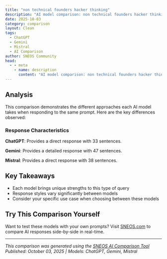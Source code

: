```yaml
---
title: "non technical founders hacker thinking"
description: "AI model comparison: non technical founders hacker thinking..."
date: 2025-10-03
category: comparison
layout: Clean
tags:
  - ChatGPT
  - Gemini
  - Mistral
  - AI Comparison
author: SNEOS Community
head:
  - - meta
    - name: description
      content: "AI model comparison: non technical founders hacker thinking..."
---
```


<ChatComparison
  title="non technical founders hacker thinking"
  prompt="non technical founders hacker thinking"
  :responses='{
    "ChatGPT": "\u201CNon-technical founders hacker thinking\u201D can be interpreted as the mindset and strategies that non-technical founders use to succeed in technical or startup environments, often leveraging creativity, resourcefulness, and strategic thinking\u2014similar to a hacker\u2019s problem-solving approach. Here are some insights and tips that align with this idea:\n\n### Key Mindset Traits of a \u0022Non-Technical Founder Hacker\u0022\n\n1. **Resourcefulness**  \n   - Use available tools and platforms to build prototypes (e.g., no-code/low-code tools like Webflow, Bubble, Airtable).  \n   - Learn enough technical basics to communicate effectively with developers.  \n\n2. **Problem-Solving Orientation**  \n   - Focus on solving the user\u2019s problem clearly rather than getting bogged down in technical details.  \n   - Break down complex problems into manageable parts.  \n\n3. **Effective Communication**  \n   - Learn to translate business needs into clear, manageable tasks for developers.  \n   - Use wireframes, flowcharts, and user stories for clarity.  \n\n4. **Leverage Networks and Partnerships**  \n   - Collaborate with technical co-founders or freelancers.  \n   - Participate in startup communities to find mentors and technical talent.  \n\n5. **Iterative Learning**  \n   - Rapidly prototype, test, and iterate based on user feedback.  \n   - Embrace failure as a learning process.  \n\n6. **Hacking Growth and Marketing**  \n   - Apply growth hacking principles to acquire users with limited resources.  \n   - Use data and analytics to optimize marketing efforts.  \n\n### Practical Tips for Non-Technical Founders\n\n- **Learn Basic Coding Concepts:** Understanding fundamentals like APIs, databases, and front-end/back-end distinction helps.  \n- **Use No-Code Platforms:** Quickly build MVPs without writing code.  \n- **Create Clear Documentation:** Write clear requirements and acceptance criteria.  \n- **Automate Repetitive Tasks:** Use tools like Zapier or Integromat to connect apps and services.  \n- **Ask the Right Questions:** When working with developers, focus on the \u201Cwhy\u201D rather than the \u201Chow.\u201D  \n- **Stay Curious:** Regularly engage with technical content to broaden your understanding.  \n\n### Example Mental Model: The \u0022Hacker\u0022 Approach\n\n- **Identify the core problem** \u2192 Strip away unnecessary complexity.  \n- **Find quick, workable solutions** \u2192 Prototype rapidly with existing tools.  \n- **Iterate based on feedback** \u2192 Learn and pivot fast.  \n- **Leverage collaborations** \u2192 Use others\u2019 technical skills to amplify your impact.  \n\n---\n\nIf you want, I can suggest specific tools, learning resources, or frameworks tailored for non-technical founders thinking like hackers. Would you like that?",
    "Gemini": "A non-technical founder with a \u0022hacker\u0022 mindset is a powerful combination. It means they\u0027re resourceful, creative, and focused on rapidly testing and iterating, even without writing code themselves. Here\u0027s a breakdown of what that looks like:\n\n**Core Principles of a Hacker Mindset for a Non-Technical Founder:**\n\n*   **Focus on the Problem, Not the Solution (Initially):** Understand the pain point deeply.  What are the real problems your target audience faces? What are they *currently* doing to solve those problems, even if it\u0027s inefficient? This empathy is crucial before building anything.\n\n*   **Rapid Prototyping and Testing:**  Instead of building a full-fledged product, the hacker founder prioritizes getting something *in front of users* quickly. This could involve:\n    *   **No-Code/Low-Code Tools:**  Using platforms like Bubble, Webflow, Zapier, Airtable, Glide, Adalo, and more to build basic versions of the product without code.\n    *   **Manual Processes (\u0022Wizard of Oz\u0022 Testing):**  Manually fulfilling the product\u0027s function behind the scenes to simulate the experience. For example, manually sending emails personalized based on user data.\n    *   **Landing Pages and Marketing Tests:**  Testing different value propositions and messaging *before* building anything.  Driving traffic to a landing page and measuring conversion rates.\n    *   **Design Mockups and User Interviews:**  Creating wireframes and prototypes in tools like Figma or Sketch and getting direct feedback from potential users.\n\n*   **Ruthless Prioritization and MVP Mentality:**  Identify the *absolute minimum* functionality needed to validate the core hypothesis.  Resist feature creep. Focus on one thing and do it well.\n\n*   **Data-Driven Decision Making:**  Track everything.  Use analytics tools (Google Analytics, Mixpanel, Amplitude) to measure user behavior, conversion rates, and engagement. Use this data to inform decisions about product development.\n\n*   **Leveraging Existing Tools and APIs:**  Avoid reinventing the wheel.  Look for existing APIs and services that can provide functionality (e.g., payment processing, email marketing, SMS messaging).\n\n*   **Resourcefulness and Creativity:**  Finding clever workarounds and hacks to achieve goals without relying on extensive coding. Think outside the box.\n\n*   **Learning and Adapting:**  The hacker mindset embraces continuous learning.  Keep up with new technologies, tools, and strategies. Be willing to change course based on feedback and data.\n\n*   **Building a Strong Network:**  Connect with technical advisors, mentors, and potential co-founders.  Attend industry events and online communities.\n\n*   **Clear Communication with Technical Teams (When You Hire Them):** Even without coding skills, understand the technical concepts involved.  Be able to clearly articulate your vision, requirements, and priorities to the technical team.\n\n**How the Hacker Mindset Helps a Non-Technical Founder:**\n\n*   **Validates Ideas Quickly and Cheaply:**  Avoids spending months (and thousands of dollars) building something nobody wants.\n\n*   **Reduces Risk:**  By testing assumptions early, the founder can identify and address potential problems before they become major roadblocks.\n\n*   **Enables Rapid Iteration:**  Faster feedback loops lead to better product development and faster growth.\n\n*   **Attracts Technical Talent:**  Demonstrates a clear vision, market understanding, and traction, making the founder more attractive to potential technical co-founders or employees.\n\n*   **Empowers the Founder:**  Gives the founder more control over the product development process, even without coding skills.\n\n**Examples in Action:**\n\n*   **Validating an On-Demand Service:** Instead of building a complex platform, a non-technical founder might manually fulfill orders and coordinate service providers using phone calls and spreadsheets.\n*   **Testing a New Feature:** Create a landing page describing the feature and see how many people sign up to be notified when it\u0027s launched.\n*   **Building a Simple E-commerce Store:** Use Shopify or Squarespace to quickly create an online store without coding.\n\n**Challenges and Mitigation:**\n\n*   **Technical Debt:** Relying too heavily on no-code solutions can create technical debt that needs to be addressed later.  Be mindful of this and plan for future scalability.\n*   **Limitations of No-Code Tools:** No-code tools have limitations.  Be aware of what they can and cannot do.\n*   **Finding the Right Technical Partner:**  It\u0027s essential to find a technical partner who shares your vision and values, and who can complement your skills.\n\n**In conclusion, a non-technical founder with a hacker mindset is a force to be reckoned with. By focusing on the problem, embracing rapid testing, and leveraging available tools, they can build successful companies even without coding skills.**\n",
    "Mistral": "Non-technical founders can still adopt a \u0022hacker thinking\u0022 mindset to drive innovation and problem-solving in their startups. Hacker thinking is about approaching problems with creativity, resourcefulness, and a bias towards action. Here are some ways non-technical founders can embrace this mindset:\n\n1. **Break Down Problems**:\n   - **Decompose Complex Issues**: Break down large problems into smaller, manageable parts. This makes it easier to tackle each component systematically.\n   - **Prioritize**: Identify the most critical issues and focus on solving those first.\n\n2. **Experiment and Iterate**:\n   - **Rapid Prototyping**: Create quick, low-cost prototypes to test ideas. This can be done with simple tools like paper sketches, mockups, or even basic software.\n   - **A/B Testing**: Use A/B testing to compare different approaches and see which one works best.\n\n3. **Leverage Existing Tools**:\n   - **No-Code/Low-Code Platforms**: Utilize no-code or low-code platforms to build and test ideas without needing deep technical skills.\n   - **Third-Party Services**: Use third-party services and APIs to integrate functionalities into your product without building everything from scratch.\n\n4. **Collaborate with Technical Talent**:\n   - **Hire or Partner with Developers**: Bring in technical talent who can execute your vision. Collaborate closely with them to ensure alignment.\n   - **Learn the Basics**: Understand the basics of technology to communicate effectively with your technical team.\n\n5. **Focus on User Experience**:\n   - **User-Centric Design**: Prioritize understanding your users\u0027 needs and pain points. Design solutions that directly address these issues.\n   - **Feedback Loops**: Continuously gather and incorporate user feedback to improve your product.\n\n6. **Adopt a Growth Mindset**:\n   - **Embrace Failure**: View failures as learning opportunities rather than setbacks.\n   - **Continuous Learning**: Stay curious and keep learning about new technologies, trends, and best practices in your industry.\n\n7. **Resourcefulness**:\n   - **Bootstrapping**: Find creative ways to achieve your goals with limited resources.\n   - **Networking**: Leverage your network to find mentors, advisors, and collaborators who can help you navigate challenges.\n\n8. **Data-Driven Decisions**:\n   - **Analytics**: Use data analytics to make informed decisions. Track key metrics and adjust your strategies based on the data.\n   - **KPIs**: Define and monitor key performance indicators (KPIs) to measure success and identify areas for improvement.\n\n9. **Agile Methodologies**:\n   - **Scrum or Kanban**: Implement agile methodologies like Scrum or Kanban to manage projects and ensure continuous progress.\n   - **Sprints**: Work in short, focused sprints to achieve specific goals and review progress regularly.\n\n10. **Stay Adaptable**:\n    - **Pivot When Necessary**: Be open to changing your approach or even your product if the data and feedback indicate it\u0027s necessary.\n    - **Flexibility**: Maintain flexibility in your plans to adapt to new opportunities or challenges.\n\nBy adopting these principles, non-technical founders can foster a hacker thinking mindset that drives innovation, problem-solving, and continuous improvement in their startups."
  }'
  published-date="20:28"
/>

## Analysis

This comparison demonstrates the different approaches each AI model takes when responding to the same prompt. Here are the key differences observed:

### Response Characteristics

**ChatGPT**: Provides a direct response with 33 sentences. 

**Gemini**: Provides a detailed response with 47 sentences. 

**Mistral**: Provides a direct response with 38 sentences. 

## Key Takeaways

- Each model brings unique strengths to this type of query
- Response styles vary significantly between models
- Consider your specific use case when choosing between these models

## Try This Comparison Yourself

Want to test these models with your own prompts? Visit [SNEOS.com](https://sneos.com) to compare AI responses side-by-side in real-time.

---

*This comparison was generated using the [SNEOS AI Comparison Tool](https://sneos.com)*
*Published: October 03, 2025 | Models: ChatGPT, Gemini, Mistral*
